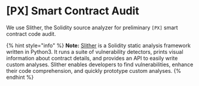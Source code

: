 # \[PX] Smart Contract Audit

We use Slither, the Solidity source analyzer for preliminary `[PX]` smart contract code audit.&#x20;

{% hint style="info" %}
**Note:** [Slither](https://github.com/crytic/slither) is a Solidity static analysis framework written in Python3. It runs a suite of vulnerability detectors, prints visual information about contract details, and provides an API to easily write custom analyses. Slither enables developers to find vulnerabilities, enhance their code comprehension, and quickly prototype custom analyses.
{% endhint %}


